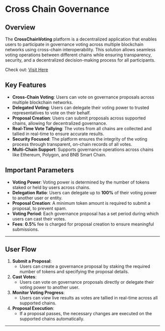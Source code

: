 # Cross Chain Governance


## Overview

The **CrossChainVoting** platform is a decentralized application that enables users to participate in governance voting across multiple blockchain networks using cross-chain interoperability. This solution allows seamless voting operations between different chains while ensuring transparency, security, and a decentralized decision-making process for all participants.

Check out: [Visit Here]()

## Key Features

- **Cross-Chain Voting**: Users can vote on governance proposals across multiple blockchain networks.
- **Delegated Voting**: Users can delegate their voting power to trusted representatives to vote on their behalf.
- **Proposal Creation**: Users can submit proposals across supported chains, allowing for decentralized governance.
- **Real-Time Vote Tallying**: The votes from all chains are collected and tallied in real-time to ensure accurate results.
- **Security Focused**: The platform ensures the integrity of the voting process through transparent, on-chain records of all votes.
- **Multi-Chain Support**: Supports governance operations across chains like Ethereum, Polygon, and BNB Smart Chain.

## Important Parameters

- **Voting Power**: Voting power is determined by the number of tokens staked or held by users across chains.
- **Delegation Ratio**: Users can delegate up to **100%** of their voting power to another user or entity.
- **Proposal Creation**: A minimum token amount is required to submit a proposal, to prevent spam.
- **Voting Period**: Each governance proposal has a set period during which users can cast their votes.
- **Fees**: **0.5%** fee is charged for proposal creation to ensure meaningful submissions.

---

## User Flow

1. **Submit a Proposal**:
   - Users can create a governance proposal by staking the required number of tokens and specifying the proposal details.
2. **Cast Votes**:
   - Users can vote on governance proposals directly or delegate their voting power to another user.
3. **Monitor Voting Progress**:
   - Users can view live results as votes are tallied in real-time across all supported chains.
4. **Proposal Execution**:
   - If a proposal passes, the necessary changes are executed on the supported chains automatically.

---
